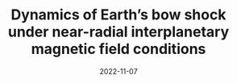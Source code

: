 ---
title: "Dynamics of Earth’s bow shock under near-radial interplanetary magnetic field conditions"
collection: publications
permalink: /publication/2022-pollock
date: 2022-11-07
venue: 'Physics of Plasmas'
paperurl: '/files/papers/2022/5.0089937.pdf'
link: 'https://aip.scitation.org/doi/10.1063/5.0089937'
citation: 'Pollock, C., Chen, L-J., Schwartz, S., Wang, S., Avanov, L. A., Burch, J. L., Gershman, D. J., Giles, B. L., <b>Raptis, S.</b>, & Russell, C. T. (2022). Dynamics of Earth’s bow shock under near-radial interplanetary magnetic field conditions, Physics of Plasmas 29, 112902 (2022) https://doi.org/10.1063/5.0089937'
---